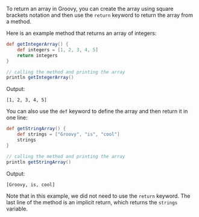 To return an array in Groovy, you can create the array using square brackets notation and then use the `return` keyword to return the array from a method.

Here is an example method that returns an array of integers:

```groovy
def getIntegerArray() {
    def integers = [1, 2, 3, 4, 5]
    return integers
}

// calling the method and printing the array
println getIntegerArray()
```

Output:

```
[1, 2, 3, 4, 5]
```

You can also use the `def` keyword to define the array and then return it in one line:

```groovy
def getStringArray() {
    def strings = ["Groovy", "is", "cool"]
    strings
}

// calling the method and printing the array
println getStringArray()
```

Output:

```
[Groovy, is, cool]
```

Note that in this example, we did not need to use the `return` keyword. The last line of the method is an implicit return, which returns the `strings` variable.